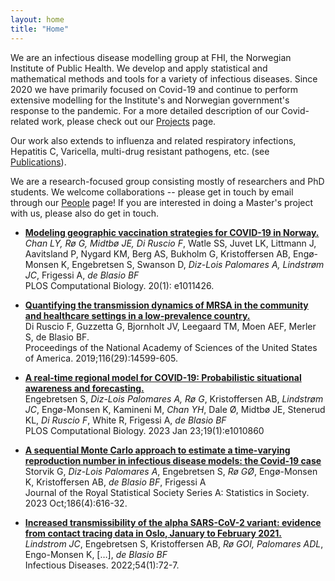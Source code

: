 ```yaml
---
layout: home
title: "Home"
---
```



We are an infectious disease modelling group at FHI, the Norwegian Institute of Public Health. We develop and apply statistical and mathematical methods and tools for a variety of infectious diseases. Since 2020 we have primarily focused on Covid-19 and continue to perform extensive modelling for the Institute's and Norwegian government's response to the pandemic. For a more detailed description of our Covid-related work, please check out our [Projects](/modelling/projects) page. 

Our work also extends to influenza and related respiratory infections, Hepatitis C, Varicella, multi-drug resistant pathogens, etc. (see [Publications](/modelling/publications)).

We are a research-focused group consisting mostly of researchers and PhD students. We welcome collaborations -- please get in touch by email through our [People](/modelling/people) page! If you are interested in doing a Master's project with us, please also do get in touch. 


- [**Modeling geographic vaccination strategies for COVID-19 in Norway.**](https://doi.org/10.1371/journal.pcbi.1011426) <br>
*Chan LY, Rø G, Midtbø JE, Di Ruscio F*, Watle SS, Juvet LK, Littmann J, Aavitsland P, Nygard KM, Berg AS, Bukholm G, Kristoffersen AB, Engø-Monsen K, Engebretsen S, Swanson D, *Diz-Lois Palomares A, Lindstrøm JC*, Frigessi A, *de Blasio BF* <br>
PLOS Computational Biology. 20(1): e1011426.<br>

- [**Quantifying the transmission dynamics of MRSA in the community and healthcare settings in a low-prevalence country.**](https://doi.org/10.1073/pnas.1900959116) <br>
Di Ruscio F, Guzzetta G, Bjornholt JV, Leegaard TM, Moen AEF, Merler S, de Blasio BF.<br>
Proceedings of the National Academy of Sciences of the United States of America. 2019;116(29):14599-605.<br>


- [**A real-time regional model for COVID-19: Probabilistic situational awareness and forecasting.**](https://doi.org/10.1371/journal.pcbi.1010860)<br>
Engebretsen S, *Diz-Lois Palomares A, Rø G*, Kristoffersen AB, *Lindstrøm JC*, Engø-Monsen K, Kamineni M, *Chan YH*, Dale Ø, Midtbø JE, Stenerud KL, *Di Ruscio F*, White R, Frigessi A, *de Blasio BF*<br>
PLOS Computational Biology. 2023 Jan 23;19(1):e1010860<br>

- [**A sequential Monte Carlo approach to estimate a time-varying reproduction number in infectious disease models: the Covid-19 case**](https://doi.org/10.1093/jrsssa/qnad043)<br>
Storvik G, *Diz-Lois Palomares A*, Engebretsen S, *Rø GØ*, Engø-Monsen K, Kristoffersen AB, *de Blasio BF*, Frigessi A<br>
Journal of the Royal Statistical Society Series A: Statistics in Society. 2023 Oct;186(4):616-32.<br>

- [**Increased transmissibility of the alpha SARS-CoV-2 variant: evidence from contact tracing data in Oslo, January to February 2021.**](https://doi.org/10.1080/23744235.2021.1977382)<br>
*Lindstrom JC*, Engebretsen S, Kristoffersen AB, *Rø GOI, Palomares ADL*, Engo-Monsen K, […], *de Blasio BF*<br>
Infectious Diseases. 2022;54(1):72-7.<br>


<!-- ## Team members
- Birgitte de Blasio (team scientific head & professor, scientific director, PhD)
- Marissa Erin LeBlanc (team manager, PhD)
- Sasikiran Kandula (researcher, MSc)
- Gunnar Øyvind Isaksson Rø (researcher, PhD)
- Francesco Di Ruscio (researcher, PhD)
- Jonas Christoffer Lindstrøm (researcher, Msc)
- Alfonso Diz-Lois Palomares (researcher, MSc & PhD candidate)
- Jørgen Eriksson Midtbø (researcher, PhD)
- Ida-Marie Fauske Johansson (PhD candidate)
- +++ -->
